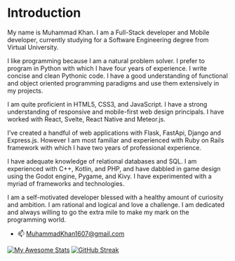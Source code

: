# Introduction
My name is Muhammad Khan. I am a Full-Stack developer and Mobile developer, currently studying for a Software Engineering degree from Virtual University.

I like programming because I am a natural problem solver. I prefer to program in Python with which I have four years of experience. I write concise and clean Pythonic code. I have a good understanding of functional and object oriented programming paradigms and use them extensively in my projects.

I am quite proficient in HTML5, CSS3, and JavaScript. I have a strong understanding of responsive and mobile-first web design principals. I have worked with React, Svelte, React Native and Meteor.js.

I’ve created a handful of web applications with Flask, FastApi, Django and Express.js.
However I am most familiar and experienced with Ruby on Rails framework with which I have two years of professional experience. 

I have adequate knowledge of relational databases and SQL. I am experienced with C++, Kotlin, and PHP, and have dabbled in game design using the Godot engine, Pygame, and Kivy. I have experimented with a myriad of frameworks and technologies.

I am a self-motivated developer blessed with a healthy amount of curiosity and ambition. I am rational and logical and love a challenge. I am dedicated and always willing to go the extra mile to make my mark on the programming world.

- 📫 MuhammadKhan1607@gmail.com

[![My Awesome Stats](https://awesome-github-stats.azurewebsites.net/user-stats/MBM1607?cardType=level&theme=dracula)](https://git.io/awesome-stats-card) [![GitHub Streak](https://github-readme-streak-stats.herokuapp.com?user=MBM1607&theme=dracula&date_format=j%20M%5B%20Y%5D)](https://git.io/streak-stats)
